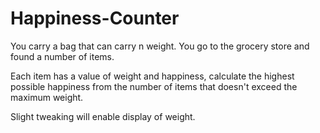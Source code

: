 # Happiness-Counter

You carry a bag that can carry n weight. You go to the grocery store and found a number of items. 

Each item has a value of weight and happiness, calculate the highest possible happiness from the number of items that doesn't exceed the maximum weight.

Slight tweaking will enable display of weight.
